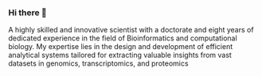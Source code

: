 ### Hi there 👋

A highly skilled and innovative scientist with a doctorate and eight years of dedicated experience in the field of
Bioinformatics and computational biology. My expertise lies in the design and development of efficient analytical
systems tailored for extracting valuable insights from vast datasets in genomics, transcriptomics, and proteomics
